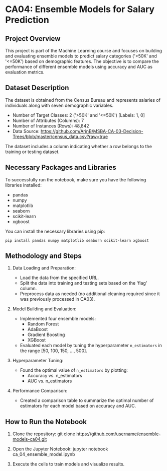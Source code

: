 # CA04: Ensemble Models for Salary Prediction

## Project Overview
This project is part of the Machine Learning course and focuses on building and evaluating ensemble models to predict salary categories ('>50K' and '<=50K') based on demographic features. The objective is to compare the performance of different ensemble models using accuracy and AUC as evaluation metrics.

## Dataset Description
The dataset is obtained from the Census Bureau and represents salaries of individuals along with seven demographic variables.

- Number of Target Classes: 2 ('>50K' and '<=50K') [Labels: 1, 0]
- Number of Attributes (Columns): 7
- Number of Instances (Rows): 48,842
- Data Source:
  https://github.com/ArinB/MSBA-CA-03-Decision-Trees/blob/master/census_data.csv?raw=true

The dataset includes a column indicating whether a row belongs to the training or testing dataset.

## Necessary Packages and Libraries
To successfully run the notebook, make sure you have the following libraries installed:
- pandas
- numpy
- matplotlib
- seaborn
- scikit-learn
- xgboost

You can install the necessary libraries using pip:
```
pip install pandas numpy matplotlib seaborn scikit-learn xgboost
```

## Methodology and Steps
1. Data Loading and Preparation:
   - Load the data from the specified URL.
   - Split the data into training and testing sets based on the 'flag' column.
   - Preprocess data as needed (no additional cleaning required since it was previously processed in CA03).

2. Model Building and Evaluation:
   - Implemented four ensemble models:
     - Random Forest
     - AdaBoost
     - Gradient Boosting
     - XGBoost
   - Evaluated each model by tuning the hyperparameter `n_estimators` in the range [50, 100, 150, ..., 500].

3. Hyperparameter Tuning:
   - Found the optimal value of `n_estimators` by plotting:
     - Accuracy vs. n_estimators
     - AUC vs. n_estimators

4. Performance Comparison:
   - Created a comparison table to summarize the optimal number of estimators for each model based on accuracy and AUC.

## How to Run the Notebook
1. Clone the repository:
   git clone https://github.com/username/ensemble-models-ca04.git

2. Open the Jupyter Notebook:
   jupyter notebook ca_04_ensemble_model.ipynb

3. Execute the cells to train models and visualize results.
